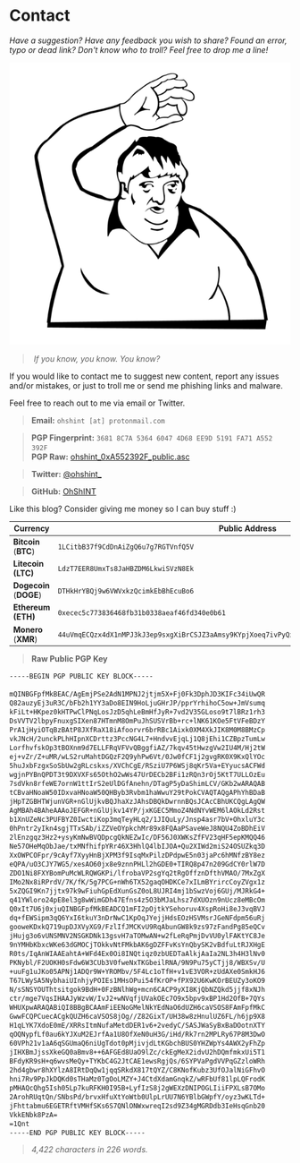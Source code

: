 # **Contact**

*Have a suggestion? Have any feedback you wish to share? Found an error, typo or dead link? Don't know who to troll? Feel free to drop me a line!*

![donvito](<donvito.png>)

> ​												_If you know, you know. You know?_

If you would like to contact me to suggest new content, report any issues and/or mistakes, or just to troll me or send me phishing links and malware. 

Feel free to reach out to me via email or Twitter.

> **Email:** `ohshint [at] protonmail.com`

> **PGP Fingerprint:** `3681 8C7A 5364 6047 4D68 EE9D 5191 FA71 A552 392F`   
> **PGP Raw:** [ohshint_0xA552392F_public.asc](https://raw.githubusercontent.com/OhShINT/ohshint.gitbook.io/main/Contact/ohshint_0xA552392F_public.asc)

> **Twitter:** [@ohshint_](https://twitter.com/ohshint_)

> **GitHub:** [OhShINT](https://github.com/ohshint) 

Like this blog? Consider giving me money so I can buy stuff :)

| Currency                | Public Address                                               |
| ----------------------- | ------------------------------------------------------------ |
| **Bitcoin** (**BTC**)   | `1LCitbB37f9CdDnAiZgQ6u7g7RGTVnfQ5V`                         |
| **Litecoin (LTC)**      | `LdzT7EER8UmxTs8JaHBZDM6LkwiSVzN8Ek`                         |
| **Dogecoin** (**DOGE**) | `DTHkHrYBQj9w6VWVxkzQcimkEbBhEcuBo6`                         |
| **Ethereum (ETH)**      | `0xecec5c773836468fb31b0338aeaf46fd340e0b61`                 |
| **Monero** (**XMR**)    | `44uVmqECQzx4dX1nMPJ3kJ3ep9sxgXiBrCSJZ3aAmsy9KYpjXoeq7ivPyQxW1BNnx9MiwuH3nZNPPBU76mndoNwaQSUMbFf` |

> **Raw Public PGP Key**

```
-----BEGIN PGP PUBLIC KEY BLOCK-----

mQINBGFpfMkBEAC/AgEmjPSe2AdN1MPNJ2jtjm5X+Fj0Fk3DphJD3KIFc34iUwQR
Q82auzyEj3uR3C/bFb2h1YY3aDo8EIN9HoLjuGHrJP/pprYrhihoC5ow+JmVsumq
kFiLt+HKpez0kHTPwClPNqLosJzD5qhLeBmHfJyR+7vd2V35GLoso9t7lBRz1rh3
DsVVTV2lbpyFnuxgSIXen87HTmnM8OmPuJhSUSVrBb+rc+lNK61KOe5FtVFeBDzY
PrA1jHyiOTqBzBAtP8JXfRaX18iAfoorvr6brRBc1Aixk0XM4XkJIK8M0M8BMzCp
vkJNcH/2unckPLhHIpnXCDrttz3PccNG4L7+HndvvEjqLj1Q8jEhi1CZBpzTumLw
LorfhvfskOp3tBOXnm9d7ELLFRqVFVvQBggfiAZ/7kqv45tHwzgVw2IU4M/Hj2tW
ej+vZr/Z+uMR/wLS2ruMahtDGQzF2Q9yhPw6Vt/0Jw0fCF1j2gvgRK0X9KxQlYOc
5huJxbFzgxSoSbUw2gRLcskxs/XVChCgE/RSziU7P6WSj8qKr5Va+EYyucsACFWd
wgjnPYBnQPDT3t9DXVXFs65OthO2wWs47UrDECb2BFi1zRQn3rOj5KtT7ULLOzEu
7sdVkn8rfeWE7ornW1ttIrS2eUlDGfAnehn/DTagP5yDaShimLCV/GKb2wARAQAB
tCBvaHNoaW50IDxvaHNoaW50QHByb3Rvbm1haWwuY29tPokCVAQTAQgAPhYhBDaB
jHpTZGBHTWjunVGR+nGlUjkvBQJhaXzJAhsDBQkDwrnnBQsJCAcCBhUKCQgLAgQW
AgMBAh4BAheAAAoJEFGR+nGlUjkv14YP/jxKGEC5MmoZ4NdNYvWEM6lAOkLd2Rst
b1XnUZeNc3PUFBYZ0IwctiKop3mqTeyHLq2/1JIQuLy/Jnsp4asr7bV+OhxluY3c
0hPntr2yIkn4sgjTTxSAb/iZZVeOYpkchMr89x8FQAaPSaveWeJ8NQU4ZoBDhEiV
2lEnzgqz3Hz2+ysyKmNwBVQDpcgQkNEZwIc/DF56J0XWKsZfFV23qHF5epKMQQ46
Ne57OHeMqObJae/txMNfhifpYRr46X3HhlQ4lbIJOA+Qu2XIWd2miS24OSUZkq3D
XxOWPCOFpr/9cAyf7XyyHnBjXPM3f9IsqMxPilzDPdpwE5n03jaPc6hMNfzBY8ez
eQPA/uO3CJY7WG5/xesAO60jx8e9znnPHLl2hGDE0+TIRQ8p47n209GdCY0rlW7D
ZDO1Ni8FXYBomPuMcWLRQWGKPi/lfrobaVP2sgYq2tRgOffznDfthVMAO/7MxZgX
IMo2Nx8iRPrdV/7K/fK/5g7PCG+nWh6TX52gaqOHDKCe7xILmBYrircCoyZVgx1z
5xZQGI9Kn7jjtx97k9wFiuhGpEdXunGsZ0oL8UJRI4mj1bSwzVoj6GUj/MJRkG4+
q41YWloro24pE8el3g8wWimGDh47Efns4z5O3bMJaLhsz7dXUOzn9nUcz8eMBcOm
Q0xIt7U6j0xjuQINBGFpfMkBEADCQ1mFI2pOjtkYSehoruv4XspRoHi8eJ3vqBVJ
dq+fEWSipm3qQ6YxI6tkuY3nDrNwC1KpOqJYejjHdsEOzHSVMsrJGeNFdpm56uRj
gooweKDxkQ719upDJXVyXG9/FzlIfJMCKvU9RqAbunGW8k9zs97zFandPg85eQCv
jHujg3o6vUNSMNV2NSGKDNk13gsvH7aTOMwAN+w2fLeRqPmjDvVU0ylFAKtYC8Je
9nYMHbKbxcWKe63dGMOCjTOkkvNtFMkbAK6gDZFFvKsYnQbySK2vBdfuLtRJXHgE
R0ts/IqAnWIAAEahtA+WFd4Ex0Oi8INQtiqz0zbUEDTaAlkjAaIa2NL3h4H3lNv0
PKNybl/F2UOKH0sFdw6W3CUb3V0fweNxTKGbeilRNA/9N9Pu75yCTjj8/WBXSv/U
+uuFg1uJKo05APNj1ADQr9W+YROMbv/5F4Lc1oTfH+v1vE3VOR+zUdAXe0SmkHJ6
T67LWySA5NybhaiUInhjyPOIEs1MHsOPui54fKrOP+fPX92U6KwKOrBEUZy3oKO9
N/sSNSYOUThtsitgok9BdH+0FzBNlhWg+mcn6CACP9yXI8KjQbNZQkd5jjf8xNJh
ctr/mge7VqsIHAAJyWzvW/IvJ2+wNVqfjUVakOEc7O9x5bpv9xBP1Hd2OfB+7QYs
WHUXpwARAQABiQI8BBgBCAAmFiEENoGMelNkYEdNaO6dUZH6caVSOS8FAmFpfMkC
GwwFCQPCuecACgkQUZH6caVSOS8jOg//Z82GixT/UH38w8zHnulUZ6FL/h6jp9X8
H1qLYK7XdoE0mE/XRRsItmNufaMetdDER1v6+2vedyC/SASJWaSyBxBaDOotnXTY
qOQNypfLf0au6kYJXuM2EJrfAa1U8OfXeN0uH3G/iHd/Rk7rn2MPLRy67P8M3DwO
60VPh21v1aA6qSGUmaQ6niUgTdot0pMjivjdLtKGbchBUS0YHZWpYs4AWX2yFhZp
jIHXBmJjssXkeGQ0aBmv8++6AFGEd8UaO9lZc/ckEgMeX2idvU2hDQmfmkxUi5T1
BFdyKR9sH+q6wvsMeQy+TYKbC4G2JtCAE1ewsRgjQs/6SYPVaPgdVVPqGZzloWRh
2hd4gbwr8hXYlzA8IRtDqQw1jqqSRkdX817tQYZ/C8KNofKubz3UfOJalNiGFhvO
hni7Rv9PpJkDQKd0sTHaMz0TgOoLMZY+J4CtdXdamGnqkZ/wRFbUf81lpLQFrodK
pMHAQcQhg5Ish05Lp7kuRFKH0I95B+LyfIzS8j2gWEXzDNIPOGLIiiFPXLsB7OMo
2ArohRUqtQn/SNbsPd/brvxHfuXtYoWtb0UlpLrUU7N6YBlbGWpfY/oyz3wKLTd+
jFhttabmu6EGETRftVMHfSKs6S7QNlONWxwreqI2sd9Z34gMGRDdb3IeHsqGnb20
VkkENbk8PzA=
=1Qnt
-----END PGP PUBLIC KEY BLOCK-----
```

> *4,422 characters in 226 words.*
